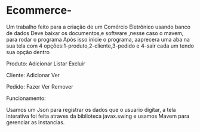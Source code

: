 # Ecommerce-
Um trabalho feito para a criação de um Comércio Eletrônico usando banco de dados
Deve baixar os documentos,e software ,nesse caso o mavem, para rodar o programa
Após isso inicie o programa, aaprecera uma aba na sua tela com 4 opções:1-produto,2-cliente,3-pedido e 4-sair
cada um tendo sua opção dentro

Produto:
Adicionar
Listar
Excluir

Cliente:
Adicionar
Ver

Pedido:
Fazer
Ver
Remover

Funcionamento:

Usamos um Json para registrar os dados que o usuario digitar, a tela interativa foi feita atraves da biblioteca javax.swing e usamos Mavem para gerenciar as instancias.
